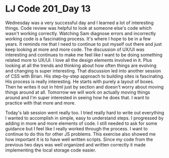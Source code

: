 # LJ Code 201_Day 13

Wednesday was a very successful day and I learned a lot of interesting things. Code review was helpful to look at someone else's code which wasn't working correctly. Watching Sam diagnose errors and incorrectly working code is a fascinating process. It's where I hope to be in a few years. It reminds me that I need to continue to put myself out there and just keep looking at more and more code. The discussion of UX/UI was interesting and continues to make me feel like I want to be doing something related more to UX/UI. I love all the design elements involved in it. Plus looking at all the trends and thinking about how often things are evolving and changing is super interesting. That discussion led into another session of CSS with Brian. His step-by-step approach to building sites is fascinating. His process is really interesting. He starts with purely a layout of boxes. Then he writes it out in html just by section and doesn't worry about moving things around at all. Tomorrow we will work on actually moving things around and I'm super interested in seeing how he does that. I want to practice with that more and more.

Today's lab session went really too. I tried really hard to write out everything I wanted to accomplish in simple, easy to understand steps. I progressed by adding in more and more elements of code. I still needed to ask for some guidance but I feel like I really worked through the process. I want to continue to do this for other JS problems. This exercise also showed me how important it is to have well written scripts. Since my code from the previous two days was well organized and written correctly it made implementing the local storage code easier. 
